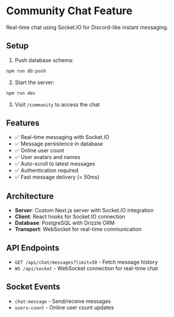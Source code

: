 # Community Chat Feature

Real-time chat using Socket.IO for Discord-like instant messaging.

## Setup

1. Push database schema:
```bash
npm run db:push
```

2. Start the server:
```bash
npm run dev
```

3. Visit `/community` to access the chat

## Features

- ✅ Real-time messaging with Socket.IO
- ✅ Message persistence in database
- ✅ Online user count
- ✅ User avatars and names
- ✅ Auto-scroll to latest messages
- ✅ Authentication required
- ✅ Fast message delivery (< 50ms)

## Architecture

- **Server**: Custom Next.js server with Socket.IO integration
- **Client**: React hooks for Socket.IO connection
- **Database**: PostgreSQL with Drizzle ORM
- **Transport**: WebSocket for real-time communication

## API Endpoints

- `GET /api/chat/messages?limit=50` - Fetch message history
- `WS /api/socket` - WebSocket connection for real-time chat

## Socket Events

- `chat:message` - Send/receive messages
- `users:count` - Online user count updates
